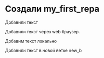 # Создали my_first_repa

Добавили текст

Добавили текст через web браузер.

Добавим текст локально

Добавили текст в новой ветке new_b

